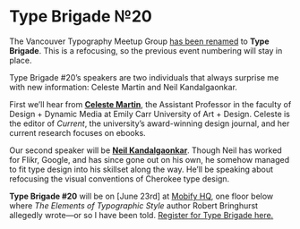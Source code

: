# Type Brigade №20

The Vancouver Typography Meetup Group [has been renamed](introducing-type-brigade) to __Type Brigade__. This is a refocusing, so the previous event numbering will stay in place.

Type Brigade #20’s speakers are two individuals that always surprise me with new information: Celeste Martin and Neil Kandalgaonkar.

First we’ll hear from __[Celeste Martin](#)__, the Assistant Professor in the faculty of Design + Dynamic Media at Emily Carr University of Art + Design. Celeste is the editor of _Current_, the university’s award-winning design journal, and her current research focuses on ebooks.

Our second speaker will be __[Neil Kandalgaonkar](https://twitter.com/flipzagging)__. Though Neil has worked for Flikr, Google, and has since gone out on his own, he somehow managed to fit type design into his skillset along the way. He’ll be speaking about refocusing the visual conventions of Cherokee type design.

__Type Brigade #20__ will be on [June 23rd] at [Mobify HQ](#), one floor below where _The Elements of Typographic Style_ author Robert Bringhurst allegedly wrote—or so I have been told. [Register for Type Brigade here.](#)
